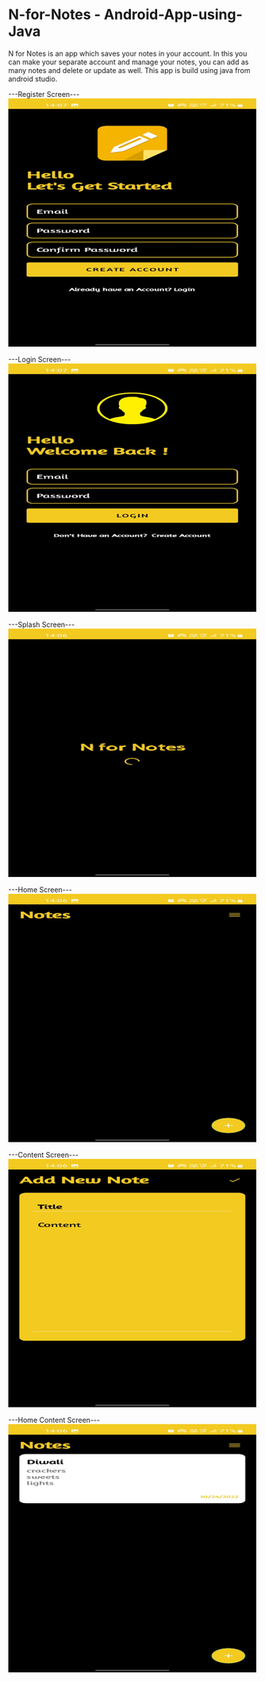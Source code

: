 # N-for-Notes - Android-App-using-Java

N for Notes is an app which saves your notes in your account. In this you can make your separate account and manage your notes, you can add as many notes and delete or update as well. This app is build using java from android studio.

---Register Screen---
<img src="register.jpg" width="500px" height="500px"/>

---Login Screen---
<img src="login.jpg" width="500px" height="500px"/>

---Splash Screen---
<img src="splash.jpg" width="500px" height="500px"/>

---Home Screen---
<img src="home.jpg" width="500px" height="500px"/>


---Content Screen---
<img src="content.jpg" width="500px" height="500px"/>

---Home Content Screen---
<img src="home-content.jpg" width="500px" height="500px"/>


